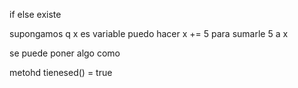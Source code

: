 if else existe

supongamos q x es variable puedo hacer
x += 5 para sumarle 5 a x

se puede poner algo como

metohd tienesed() = true

